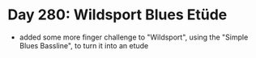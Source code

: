 # Day 280: Wildsport Blues Etüde

- added some more finger challenge to "Wildsport", using the "Simple Blues Bassline", to turn it into an etude
